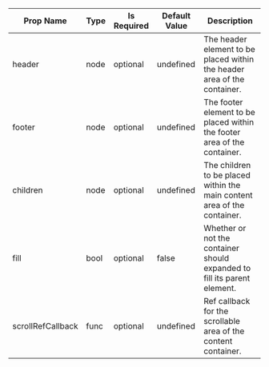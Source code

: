 <table><thead><tr><th>Prop Name</th><th>Type</th><th>Is Required</th><th>Default Value</th><th>Description</th></tr></thead><tbody><tr><td>header</td><td>node</td><td>optional</td><td>undefined</td><td>The header element to be placed within the header area of the container.</td></tr><tr><td>footer</td><td>node</td><td>optional</td><td>undefined</td><td>The footer element to be placed within the footer area of the container.</td></tr><tr><td>children</td><td>node</td><td>optional</td><td>undefined</td><td>The children to be placed within the main content area of the container.</td></tr><tr><td>fill</td><td>bool</td><td>optional</td><td>false</td><td>Whether or not the container should expanded to fill its parent element.</td></tr><tr><td>scrollRefCallback</td><td>func</td><td>optional</td><td>undefined</td><td>Ref callback for the scrollable area of the content container.</td></tr></tbody><table>